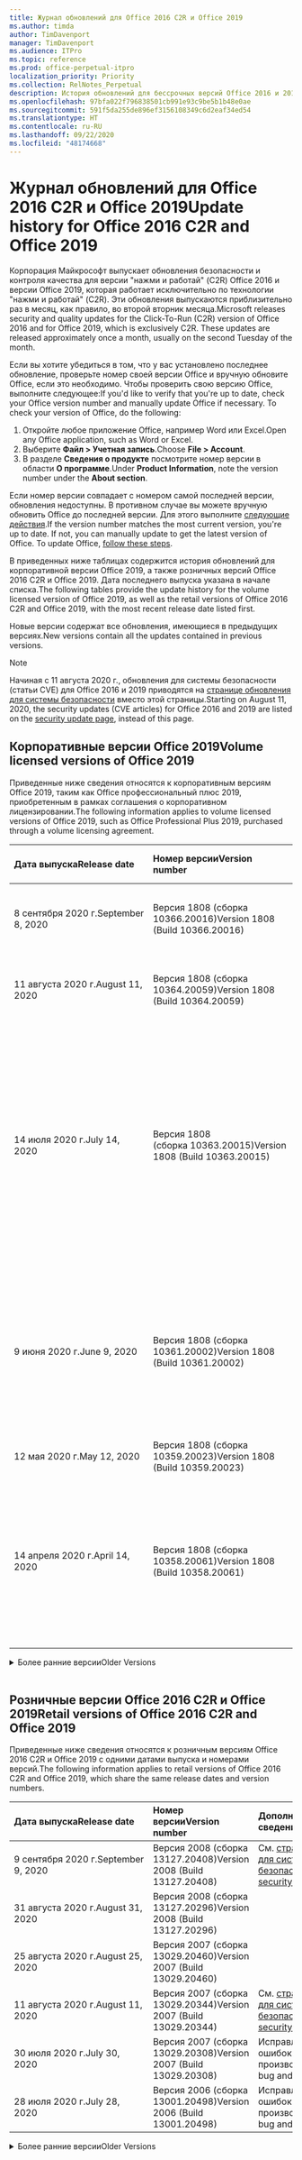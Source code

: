 ```yaml
---
title: Журнал обновлений для Office 2016 C2R и Office 2019
ms.author: timda
author: TimDavenport
manager: TimDavenport
ms.audience: ITPro
ms.topic: reference
ms.prod: office-perpetual-itpro
localization_priority: Priority
ms.collection: RelNotes_Perpetual
description: История обновлений для бессрочных версий Office 2016 и 2019 с технологией "нажми и работай" (C2R) для ИТ-специалистов
ms.openlocfilehash: 97bfa022f796838501cb991e93c9be5b1b48e0ae
ms.sourcegitcommit: 591f5da255de896ef3156108349c6d2eaf34ed54
ms.translationtype: HT
ms.contentlocale: ru-RU
ms.lasthandoff: 09/22/2020
ms.locfileid: "48174668"
---
```

# <a name="update-history-for-office-2016-c2r-and-office-2019"></a><span data-ttu-id="d35a6-103">Журнал обновлений для Office 2016 C2R и Office 2019</span><span class="sxs-lookup"><span data-stu-id="d35a6-103">Update history for Office 2016 C2R and Office 2019</span></span>

<span data-ttu-id="d35a6-p101">Корпорация Майкрософт выпускает обновления безопасности и контроля качества для версии "нажми и работай" (C2R) Office 2016 и версии Office 2019, которая работает исключительно по технологии "нажми и работай" (C2R). Эти обновления выпускаются приблизительно раз в месяц, как правило, во второй вторник месяца.</span><span class="sxs-lookup"><span data-stu-id="d35a6-p101">Microsoft releases security and quality updates for the Click-To-Run (C2R) version of Office 2016 and for Office 2019, which is exclusively C2R. These updates are released approximately once a month, usually on the second Tuesday of the month.</span></span>

<span data-ttu-id="d35a6-p102">Если вы хотите убедиться в том, что у вас установлено последнее обновление, проверьте номер своей версии Office и вручную обновите Office, если это необходимо. Чтобы проверить свою версию Office, выполните следующее:</span><span class="sxs-lookup"><span data-stu-id="d35a6-p102">If you'd like to verify that you're up to date, check your Office version number and manually update Office if necessary. To check your version of Office, do the following:</span></span>

  1.    <span data-ttu-id="d35a6-108">Откройте любое приложение Office, например Word или Excel.</span><span class="sxs-lookup"><span data-stu-id="d35a6-108">Open any Office application, such as Word or Excel.</span></span>
  2.    <span data-ttu-id="d35a6-109">Выберите **Файл > Учетная запись**.</span><span class="sxs-lookup"><span data-stu-id="d35a6-109">Choose **File > Account**.</span></span>
  3.    <span data-ttu-id="d35a6-110">В разделе **Сведения о продукте** посмотрите номер версии в области **О программе**.</span><span class="sxs-lookup"><span data-stu-id="d35a6-110">Under **Product Information**, note the version number under the **About section**.</span></span>

<span data-ttu-id="d35a6-p103">Если номер версии совпадает с номером самой последней версии, обновления недоступны. В противном случае вы можете вручную обновить Office до последней версии. Для этого выполните [следующие действия](https://support.office.com/article/2ab296f3-7f03-43a2-8e50-46de917611c5).</span><span class="sxs-lookup"><span data-stu-id="d35a6-p103">If the version number matches the most current version, you're up to date. If not, you can manually update to get the latest version of Office. To update Office, [follow these steps](https://support.office.com/article/2ab296f3-7f03-43a2-8e50-46de917611c5).</span></span>


<span data-ttu-id="d35a6-114">В приведенных ниже таблицах содержится история обновлений для корпоративной версии Office 2019, а также розничных версий Office 2016 C2R и Office 2019. Дата последнего выпуска указана в начале списка.</span><span class="sxs-lookup"><span data-stu-id="d35a6-114">The following tables provide the update history for the volume licensed version of Office 2019, as well as the retail versions of Office 2016 C2R and Office 2019, with the most recent release date listed first.</span></span>

<span data-ttu-id="d35a6-115">Новые версии содержат все обновления, имеющиеся в предыдущих версиях.</span><span class="sxs-lookup"><span data-stu-id="d35a6-115">New versions contain all the updates contained in previous versions.</span></span>


 > [!NOTE]
> <span data-ttu-id="d35a6-116">Начиная с 11 августа 2020 г., обновления для системы безопасности (статьи CVE) для Office 2016 и 2019 приводятся на [странице обновления для системы безопасности](https://docs.microsoft.com/officeupdates/microsoft365-apps-security-updates) вместо этой страницы.</span><span class="sxs-lookup"><span data-stu-id="d35a6-116">Starting on August 11, 2020, the security updates (CVE articles) for Office 2016 and 2019 are listed on the [security update page](https://docs.microsoft.com/officeupdates/microsoft365-apps-security-updates), instead of this page.</span></span> 


## <a name="volume-licensed-versions-of-office-2019"></a><span data-ttu-id="d35a6-117">Корпоративные версии Office 2019</span><span class="sxs-lookup"><span data-stu-id="d35a6-117">Volume licensed versions of Office 2019</span></span>
<span data-ttu-id="d35a6-118">Приведенные ниже сведения относятся к корпоративным версиям Office 2019, таким как Office профессиональный плюс 2019, приобретенным в рамках соглашения о корпоративном лицензировании.</span><span class="sxs-lookup"><span data-stu-id="d35a6-118">The following information applies to volume licensed versions of Office 2019, such as Office Professional Plus 2019, purchased through a volume licensing agreement.</span></span>

[//]: # (НЕ УДАЛЯТЬ ТАБЛИЦУ КОРПОРАТИВНЫХ ВЕРСИЙ НАЧАЛО)


|<span data-ttu-id="d35a6-120">**Дата выпуска**</span><span class="sxs-lookup"><span data-stu-id="d35a6-120">**Release date**</span></span>|<span data-ttu-id="d35a6-121">**Номер версии**</span><span class="sxs-lookup"><span data-stu-id="d35a6-121">**Version number**</span></span>|<span data-ttu-id="d35a6-122">**Дополнительные сведения**</span><span class="sxs-lookup"><span data-stu-id="d35a6-122">**More information**</span></span>|
|:-----|:-----|:-----|
|<span data-ttu-id="d35a6-123">8 сентября 2020 г.</span><span class="sxs-lookup"><span data-stu-id="d35a6-123">September 8, 2020</span></span>|<span data-ttu-id="d35a6-124">Версия 1808 (сборка 10366.20016)</span><span class="sxs-lookup"><span data-stu-id="d35a6-124">Version 1808 (Build 10366.20016)</span></span>|<span data-ttu-id="d35a6-125">См. [страницу обновления для системы безопасности](https://docs.microsoft.com/officeupdates/microsoft365-apps-security-updates)</span><span class="sxs-lookup"><span data-stu-id="d35a6-125">See the [security update page](https://docs.microsoft.com/officeupdates/microsoft365-apps-security-updates)</span></span> |
|<span data-ttu-id="d35a6-126">11 августа 2020 г.</span><span class="sxs-lookup"><span data-stu-id="d35a6-126">August 11, 2020</span></span>|<span data-ttu-id="d35a6-127">Версия 1808 (сборка 10364.20059)</span><span class="sxs-lookup"><span data-stu-id="d35a6-127">Version 1808 (Build 10364.20059)</span></span>|<span data-ttu-id="d35a6-128">См. [страницу обновления для системы безопасности](https://docs.microsoft.com/officeupdates/microsoft365-apps-security-updates)</span><span class="sxs-lookup"><span data-stu-id="d35a6-128">See the [security update page](https://docs.microsoft.com/officeupdates/microsoft365-apps-security-updates)</span></span> |
|<span data-ttu-id="d35a6-129">14 июля 2020 г.</span><span class="sxs-lookup"><span data-stu-id="d35a6-129">July 14, 2020</span></span>   |<span data-ttu-id="d35a6-130">Версия 1808 (сборка 10363.20015)</span><span class="sxs-lookup"><span data-stu-id="d35a6-130">Version 1808 (Build 10363.20015)</span></span>  |[<span data-ttu-id="d35a6-131">CVE-2020-1342</span><span class="sxs-lookup"><span data-stu-id="d35a6-131">CVE-2020-1342</span></span>](https://portal.msrc.microsoft.com/en-US/security-guidance/advisory/CVE-2020-1342) <br/>[<span data-ttu-id="d35a6-132">CVE-2020-1349</span><span class="sxs-lookup"><span data-stu-id="d35a6-132">CVE-2020-1349</span></span>](https://portal.msrc.microsoft.com/en-US/security-guidance/advisory/CVE-2020-1349) <br/>[<span data-ttu-id="d35a6-133">CVE-2020-1445</span><span class="sxs-lookup"><span data-stu-id="d35a6-133">CVE-2020-1445</span></span>](https://portal.msrc.microsoft.com/en-US/security-guidance/advisory/CVE-2020-1445) <br/>[<span data-ttu-id="d35a6-134">CVE-2020-1446</span><span class="sxs-lookup"><span data-stu-id="d35a6-134">CVE-2020-1446</span></span>](https://portal.msrc.microsoft.com/en-US/security-guidance/advisory/CVE-2020-1446) <br/>[<span data-ttu-id="d35a6-135">CVE-2020-1447</span><span class="sxs-lookup"><span data-stu-id="d35a6-135">CVE-2020-1447</span></span>](https://portal.msrc.microsoft.com/en-US/security-guidance/advisory/CVE-2020-1447) <br/>[<span data-ttu-id="d35a6-136">CVE-2020-1448</span><span class="sxs-lookup"><span data-stu-id="d35a6-136">CVE-2020-1448</span></span>](https://portal.msrc.microsoft.com/en-US/security-guidance/advisory/CVE-2020-1448) <br/>[<span data-ttu-id="d35a6-137">CVE-2020-1449</span><span class="sxs-lookup"><span data-stu-id="d35a6-137">CVE-2020-1449</span></span>](https://portal.msrc.microsoft.com/en-US/security-guidance/advisory/CVE-2020-1449) <br/>|
|<span data-ttu-id="d35a6-138">9 июня 2020 г.</span><span class="sxs-lookup"><span data-stu-id="d35a6-138">June 9, 2020</span></span>   |<span data-ttu-id="d35a6-139">Версия 1808 (сборка 10361.20002)</span><span class="sxs-lookup"><span data-stu-id="d35a6-139">Version 1808 (Build 10361.20002)</span></span>  |[<span data-ttu-id="d35a6-140">CVE-2020-1225</span><span class="sxs-lookup"><span data-stu-id="d35a6-140">CVE-2020-1225</span></span>](https://portal.msrc.microsoft.com/en-US/security-guidance/advisory/CVE-2020-1225) <br/> [<span data-ttu-id="d35a6-141">CVE-2020-1226</span><span class="sxs-lookup"><span data-stu-id="d35a6-141">CVE-2020-1226</span></span>](https://portal.msrc.microsoft.com/en-US/security-guidance/advisory/CVE-2020-1226) <br/>[<span data-ttu-id="d35a6-142">CVE-2020-1229</span><span class="sxs-lookup"><span data-stu-id="d35a6-142">CVE-2020-1229</span></span>](https://portal.msrc.microsoft.com/en-US/security-guidance/advisory/CVE-2020-1229) <br/>[<span data-ttu-id="d35a6-143">CVE-2020-1321</span><span class="sxs-lookup"><span data-stu-id="d35a6-143">CVE-2020-1321</span></span>](https://portal.msrc.microsoft.com/en-US/security-guidance/advisory/CVE-2020-1321) <br/>[<span data-ttu-id="d35a6-144">CVE-2020-1322</span><span class="sxs-lookup"><span data-stu-id="d35a6-144">CVE-2020-1322</span></span>](https://portal.msrc.microsoft.com/en-US/security-guidance/advisory/CVE-2020-1322) <br/>|
|<span data-ttu-id="d35a6-145">12 мая 2020 г.</span><span class="sxs-lookup"><span data-stu-id="d35a6-145">May 12, 2020</span></span>   |<span data-ttu-id="d35a6-146">Версия 1808 (сборка 10359.20023)</span><span class="sxs-lookup"><span data-stu-id="d35a6-146">Version 1808 (Build 10359.20023)</span></span>  |[<span data-ttu-id="d35a6-147">CVE-2020-0901</span><span class="sxs-lookup"><span data-stu-id="d35a6-147">CVE-2020-0901</span></span>](https://portal.msrc.microsoft.com/en-US/security-guidance/advisory/CVE-2020-0901) <br/> |
|<span data-ttu-id="d35a6-148">14 апреля 2020 г.</span><span class="sxs-lookup"><span data-stu-id="d35a6-148">April 14, 2020</span></span>   |<span data-ttu-id="d35a6-149">Версия 1808 (сборка 10358.20061)</span><span class="sxs-lookup"><span data-stu-id="d35a6-149">Version 1808 (Build 10358.20061)</span></span>  |[<span data-ttu-id="d35a6-150">CVE-2020-0760</span><span class="sxs-lookup"><span data-stu-id="d35a6-150">CVE-2020-0760</span></span>](https://portal.msrc.microsoft.com/en-US/security-guidance/advisory/CVE-2020-0760) <br/> [<span data-ttu-id="d35a6-151">CVE-2020-0906</span><span class="sxs-lookup"><span data-stu-id="d35a6-151">CVE-2020-0906</span></span>](https://portal.msrc.microsoft.com/en-US/security-guidance/advisory/CVE-2020-0906) <br/> [<span data-ttu-id="d35a6-152">CVE-2020-0961</span><span class="sxs-lookup"><span data-stu-id="d35a6-152">CVE-2020-0961</span></span>](https://portal.msrc.microsoft.com/en-US/security-guidance/advisory/CVE-2020-0961) <br/> [<span data-ttu-id="d35a6-153">CVE-2020-0980</span><span class="sxs-lookup"><span data-stu-id="d35a6-153">CVE-2020-0980</span></span>](https://portal.msrc.microsoft.com/en-US/security-guidance/advisory/CVE-2020-0980) <br/>[<span data-ttu-id="d35a6-154">CVE-2020-0991</span><span class="sxs-lookup"><span data-stu-id="d35a6-154">CVE-2020-0991</span></span>](https://portal.msrc.microsoft.com/en-US/security-guidance/advisory/CVE-2020-0991) <br/> |


[//]: # (НЕ УДАЛЯТЬ ТАБЛИЦУ КОРПОРАТИВНЫХ ВЕРСИЙ КОНЕЦ)

<details>
<summary><span data-ttu-id="d35a6-156">Более ранние версии</span><span class="sxs-lookup"><span data-stu-id="d35a6-156">Older Versions</span></span></summary>
 

[//]: # (НЕ УДАЛЯТЬ СТАРУЮ ТАБЛИЦУ КОРПОРАТИВНЫХ ВЕРСИЙ НАЧАЛО)


|<span data-ttu-id="d35a6-158">**Дата выпуска**</span><span class="sxs-lookup"><span data-stu-id="d35a6-158">**Release date**</span></span>|<span data-ttu-id="d35a6-159">**Номер версии**</span><span class="sxs-lookup"><span data-stu-id="d35a6-159">**Version number**</span></span>|<span data-ttu-id="d35a6-160">**Дополнительные сведения**</span><span class="sxs-lookup"><span data-stu-id="d35a6-160">**More information**</span></span>|
|:-----|:-----|:-----|
|<span data-ttu-id="d35a6-161">10 марта 2020 г.</span><span class="sxs-lookup"><span data-stu-id="d35a6-161">March 10, 2020</span></span>   |<span data-ttu-id="d35a6-162">Версия 1808 (сборка 10357.20081)</span><span class="sxs-lookup"><span data-stu-id="d35a6-162">Version 1808 (Build 10357.20081)</span></span>  |[<span data-ttu-id="d35a6-163">CVE-2020-0850</span><span class="sxs-lookup"><span data-stu-id="d35a6-163">CVE-2020-0850</span></span>](https://portal.msrc.microsoft.com/en-US/security-guidance/advisory/CVE-2020-0850) <br/> [<span data-ttu-id="d35a6-164">CVE-2020-0852</span><span class="sxs-lookup"><span data-stu-id="d35a6-164">CVE-2020-0852</span></span>](https://portal.msrc.microsoft.com/en-US/security-guidance/advisory/CVE-2020-0852) <br/> [<span data-ttu-id="d35a6-165">CVE-2020-0892</span><span class="sxs-lookup"><span data-stu-id="d35a6-165">CVE-2020-0892</span></span>](https://portal.msrc.microsoft.com/en-US/security-guidance/advisory/CVE-2020-0892) <br/>  |
|<span data-ttu-id="d35a6-166">11 февраля 2020 г.</span><span class="sxs-lookup"><span data-stu-id="d35a6-166">February 11, 2020</span></span>   |<span data-ttu-id="d35a6-167">Версия 1808 (сборка 10356.20006)</span><span class="sxs-lookup"><span data-stu-id="d35a6-167">Version 1808 (Build 10356.20006)</span></span>  |[<span data-ttu-id="d35a6-168">CVE-2020-0696</span><span class="sxs-lookup"><span data-stu-id="d35a6-168">CVE-2020-0696</span></span>](https://portal.msrc.microsoft.com/en-us/security-guidance/advisory/CVE-2020-0696) <br/> [<span data-ttu-id="d35a6-169">CVE-2020-0759</span><span class="sxs-lookup"><span data-stu-id="d35a6-169">CVE-2020-0759</span></span>](https://portal.msrc.microsoft.com/en-US/security-guidance/advisory/CVE-2020-0759) <br/>  |


[//]: # (НЕ УДАЛЯТЬ СТАРУЮ ТАБЛИЦУ КОРПОРАТИВНЫХ ВЕРСИЙ КОНЕЦ)

</details>


<br/>

## <a name="retail-versions-of-office-2016-c2r-and-office-2019"></a><span data-ttu-id="d35a6-171">Розничные версии Office 2016 C2R и Office 2019</span><span class="sxs-lookup"><span data-stu-id="d35a6-171">Retail versions of Office 2016 C2R and Office 2019</span></span>
<span data-ttu-id="d35a6-172">Приведенные ниже сведения относятся к розничным версиям Office 2016 C2R и Office 2019 c одними датами выпуска и номерами версий.</span><span class="sxs-lookup"><span data-stu-id="d35a6-172">The following information applies to retail versions of Office 2016 C2R and Office 2019, which share the same release dates and version numbers.</span></span>

[//]: # (НЕ УДАЛЯТЬ ТАБЛИЦУ РОЗНИЧНЫХ ВЕРСИЙ НАЧАЛО)


|<span data-ttu-id="d35a6-174">**Дата выпуска**</span><span class="sxs-lookup"><span data-stu-id="d35a6-174">**Release date**</span></span>|<span data-ttu-id="d35a6-175">**Номер версии**</span><span class="sxs-lookup"><span data-stu-id="d35a6-175">**Version number**</span></span>|<span data-ttu-id="d35a6-176">**Дополнительные сведения**</span><span class="sxs-lookup"><span data-stu-id="d35a6-176">**More information**</span></span>|
|:-----|:-----|:-----|
|<span data-ttu-id="d35a6-177">9 сентября 2020 г.</span><span class="sxs-lookup"><span data-stu-id="d35a6-177">September 9, 2020</span></span>|<span data-ttu-id="d35a6-178">Версия 2008 (сборка 13127.20408)</span><span class="sxs-lookup"><span data-stu-id="d35a6-178">Version 2008 (Build 13127.20408)</span></span>|<span data-ttu-id="d35a6-179">См. [страницу обновления для системы безопасности](https://docs.microsoft.com/officeupdates/microsoft365-apps-security-updates)</span><span class="sxs-lookup"><span data-stu-id="d35a6-179">See the [security update page](https://docs.microsoft.com/officeupdates/microsoft365-apps-security-updates)</span></span> |
|<span data-ttu-id="d35a6-180">31 августа 2020 г.</span><span class="sxs-lookup"><span data-stu-id="d35a6-180">August 31, 2020</span></span>|<span data-ttu-id="d35a6-181">Версия 2008 (сборка 13127.20296)</span><span class="sxs-lookup"><span data-stu-id="d35a6-181">Version 2008 (Build 13127.20296)</span></span>| |
|<span data-ttu-id="d35a6-182">25 августа 2020 г.</span><span class="sxs-lookup"><span data-stu-id="d35a6-182">August 25, 2020</span></span>|<span data-ttu-id="d35a6-183">Версия 2007 (сборка 13029.20460)</span><span class="sxs-lookup"><span data-stu-id="d35a6-183">Version 2007 (Build 13029.20460)</span></span>| |
|<span data-ttu-id="d35a6-184">11 августа 2020 г.</span><span class="sxs-lookup"><span data-stu-id="d35a6-184">August 11, 2020</span></span>|<span data-ttu-id="d35a6-185">Версия 2007 (сборка 13029.20344)</span><span class="sxs-lookup"><span data-stu-id="d35a6-185">Version 2007 (Build 13029.20344)</span></span>|<span data-ttu-id="d35a6-186">См. [страницу обновления для системы безопасности](https://docs.microsoft.com/officeupdates/microsoft365-apps-security-updates)</span><span class="sxs-lookup"><span data-stu-id="d35a6-186">See the [security update page](https://docs.microsoft.com/officeupdates/microsoft365-apps-security-updates)</span></span> |
|<span data-ttu-id="d35a6-187">30 июля 2020 г.</span><span class="sxs-lookup"><span data-stu-id="d35a6-187">July 30, 2020</span></span>|<span data-ttu-id="d35a6-188">Версия 2007 (сборка 13029.20308)</span><span class="sxs-lookup"><span data-stu-id="d35a6-188">Version 2007 (Build 13029.20308)</span></span>  |<span data-ttu-id="d35a6-189">Исправления различных ошибок и улучшения производительности.</span><span class="sxs-lookup"><span data-stu-id="d35a6-189">Various bug and performance fixes.</span></span>  <br/>  |
|<span data-ttu-id="d35a6-190">28 июля 2020 г.</span><span class="sxs-lookup"><span data-stu-id="d35a6-190">July 28, 2020</span></span>|<span data-ttu-id="d35a6-191">Версия 2006 (сборка 13001.20498)</span><span class="sxs-lookup"><span data-stu-id="d35a6-191">Version 2006 (Build 13001.20498)</span></span>  |<span data-ttu-id="d35a6-192">Исправления различных ошибок и улучшения производительности.</span><span class="sxs-lookup"><span data-stu-id="d35a6-192">Various bug and performance fixes.</span></span>  <br/>  |


[//]: # (НЕ УДАЛЯТЬ ТАБЛИЦУ РОЗНИЧНЫХ ВЕРСИЙ КОНЕЦ)

<details>
<summary><span data-ttu-id="d35a6-194">Более ранние версии</span><span class="sxs-lookup"><span data-stu-id="d35a6-194">Older Versions</span></span></summary>
 

[//]: # (НЕ УДАЛЯТЬ СТАРУЮ ТАБЛИЦУ РОЗНИЧНЫХ ВЕРСИЙ НАЧАЛО)


|<span data-ttu-id="d35a6-196">**Дата выпуска**</span><span class="sxs-lookup"><span data-stu-id="d35a6-196">**Release date**</span></span>|<span data-ttu-id="d35a6-197">**Номер версии**</span><span class="sxs-lookup"><span data-stu-id="d35a6-197">**Version number**</span></span>|<span data-ttu-id="d35a6-198">**Дополнительные сведения**</span><span class="sxs-lookup"><span data-stu-id="d35a6-198">**More information**</span></span>|
|:-----|:-----|:-----|
|<span data-ttu-id="d35a6-199">14 июля 2020 г.</span><span class="sxs-lookup"><span data-stu-id="d35a6-199">July 14, 2020</span></span>|<span data-ttu-id="d35a6-200">Версия 2006 (сборка 13001.20384)</span><span class="sxs-lookup"><span data-stu-id="d35a6-200">Version 2006 (Build 13001.20384)</span></span>  |[<span data-ttu-id="d35a6-201">CVE-2020-1342</span><span class="sxs-lookup"><span data-stu-id="d35a6-201">CVE-2020-1342</span></span>](https://portal.msrc.microsoft.com/en-US/security-guidance/advisory/CVE-2020-1342) <br/>[<span data-ttu-id="d35a6-202">CVE-2020-1349</span><span class="sxs-lookup"><span data-stu-id="d35a6-202">CVE-2020-1349</span></span>](https://portal.msrc.microsoft.com/en-US/security-guidance/advisory/CVE-2020-1349) <br/>[<span data-ttu-id="d35a6-203">CVE-2020-1445</span><span class="sxs-lookup"><span data-stu-id="d35a6-203">CVE-2020-1445</span></span>](https://portal.msrc.microsoft.com/en-US/security-guidance/advisory/CVE-2020-1445) <br/>[<span data-ttu-id="d35a6-204">CVE-2020-1446</span><span class="sxs-lookup"><span data-stu-id="d35a6-204">CVE-2020-1446</span></span>](https://portal.msrc.microsoft.com/en-US/security-guidance/advisory/CVE-2020-1446) <br/>[<span data-ttu-id="d35a6-205">CVE-2020-1447</span><span class="sxs-lookup"><span data-stu-id="d35a6-205">CVE-2020-1447</span></span>](https://portal.msrc.microsoft.com/en-US/security-guidance/advisory/CVE-2020-1447) <br/>[<span data-ttu-id="d35a6-206">CVE-2020-1449</span><span class="sxs-lookup"><span data-stu-id="d35a6-206">CVE-2020-1449</span></span>](https://portal.msrc.microsoft.com/en-US/security-guidance/advisory/CVE-2020-1449) <br/>[<span data-ttu-id="d35a6-207">CVE-2020-1458</span><span class="sxs-lookup"><span data-stu-id="d35a6-207">CVE-2020-1458</span></span>](https://portal.msrc.microsoft.com/en-US/security-guidance/advisory/CVE-2020-1458) <br/>|
|<span data-ttu-id="d35a6-208">30 июня 2020 г.</span><span class="sxs-lookup"><span data-stu-id="d35a6-208">June 30, 2020</span></span>|<span data-ttu-id="d35a6-209">Версия 2006 (сборка 13001.20266)</span><span class="sxs-lookup"><span data-stu-id="d35a6-209">Version 2006 (Build 13001.20266)</span></span>  |<span data-ttu-id="d35a6-210">Исправления различных ошибок и улучшения производительности.</span><span class="sxs-lookup"><span data-stu-id="d35a6-210">Various bug and performance fixes.</span></span>  <br/>  |
|<span data-ttu-id="d35a6-211">24 июня 2020 г.</span><span class="sxs-lookup"><span data-stu-id="d35a6-211">June 24, 2020</span></span>|<span data-ttu-id="d35a6-212">Версия 2005 (сборка 12827.20470)</span><span class="sxs-lookup"><span data-stu-id="d35a6-212">Version 2005 (Build 12827.20470)</span></span>  |<span data-ttu-id="d35a6-213">Исправления различных ошибок и улучшения производительности.</span><span class="sxs-lookup"><span data-stu-id="d35a6-213">Various bug and performance fixes.</span></span>  <br/>  |
|<span data-ttu-id="d35a6-214">9 июня 2020 г.</span><span class="sxs-lookup"><span data-stu-id="d35a6-214">June 9, 2020</span></span>|<span data-ttu-id="d35a6-215">Версия 2005 (сборка 12827.20336)</span><span class="sxs-lookup"><span data-stu-id="d35a6-215">Version 2005 (Build 12827.20336)</span></span>  |[<span data-ttu-id="d35a6-216">CVE-2020-1225</span><span class="sxs-lookup"><span data-stu-id="d35a6-216">CVE-2020-1225</span></span>](https://portal.msrc.microsoft.com/en-US/security-guidance/advisory/CVE-2020-1225)  <br/> [<span data-ttu-id="d35a6-217">CVE-2020-1226</span><span class="sxs-lookup"><span data-stu-id="d35a6-217">CVE-2020-1226</span></span>](https://portal.msrc.microsoft.com/en-US/security-guidance/advisory/CVE-2020-1226)  <br/> [<span data-ttu-id="d35a6-218">CVE-2020-1229</span><span class="sxs-lookup"><span data-stu-id="d35a6-218">CVE-2020-1229</span></span>](https://portal.msrc.microsoft.com/en-US/security-guidance/advisory/CVE-2020-1229)  <br/> [<span data-ttu-id="d35a6-219">CVE-2020-1321</span><span class="sxs-lookup"><span data-stu-id="d35a6-219">CVE-2020-1321</span></span>](https://portal.msrc.microsoft.com/en-US/security-guidance/advisory/CVE-2020-1321)  <br/> [<span data-ttu-id="d35a6-220">CVE-2020-1322</span><span class="sxs-lookup"><span data-stu-id="d35a6-220">CVE-2020-1322</span></span>](https://portal.msrc.microsoft.com/en-US/security-guidance/advisory/CVE-2020-1322)  <br/>|
|<span data-ttu-id="d35a6-221">2 июня 2020 г.</span><span class="sxs-lookup"><span data-stu-id="d35a6-221">June 2, 2020</span></span>|<span data-ttu-id="d35a6-222">Версия 2005 (сборка 12827.20268)</span><span class="sxs-lookup"><span data-stu-id="d35a6-222">Version 2005 (Build 12827.20268)</span></span>  |<span data-ttu-id="d35a6-223">Исправления различных ошибок и улучшения производительности.</span><span class="sxs-lookup"><span data-stu-id="d35a6-223">Various bug and performance fixes.</span></span>  <br/>  |
|<span data-ttu-id="d35a6-224">21 мая 2020 г.</span><span class="sxs-lookup"><span data-stu-id="d35a6-224">May 21, 2020</span></span>|<span data-ttu-id="d35a6-225">Версия 2004 (сборка 12730.20352)</span><span class="sxs-lookup"><span data-stu-id="d35a6-225">Version 2004 (Build 12730.20352)</span></span>  |<span data-ttu-id="d35a6-226">Исправления различных ошибок и улучшения производительности.</span><span class="sxs-lookup"><span data-stu-id="d35a6-226">Various bug and performance fixes.</span></span>  <br/>  |
|<span data-ttu-id="d35a6-227">12 мая 2020 г.</span><span class="sxs-lookup"><span data-stu-id="d35a6-227">May 12, 2020</span></span>|<span data-ttu-id="d35a6-228">Версия 2004 (сборка 12730.20270)</span><span class="sxs-lookup"><span data-stu-id="d35a6-228">Version 2004 (Build 12730.20270)</span></span>  |[<span data-ttu-id="d35a6-229">CVE-2020-0901</span><span class="sxs-lookup"><span data-stu-id="d35a6-229">CVE-2020-0901</span></span>](https://portal.msrc.microsoft.com/en-US/security-guidance/advisory/CVE-2020-0901)  <br/>  |
|<span data-ttu-id="d35a6-230">4 мая 2020 г.</span><span class="sxs-lookup"><span data-stu-id="d35a6-230">May 4, 2020</span></span>|<span data-ttu-id="d35a6-231">Версия 2004 (сборка 12730.20250)</span><span class="sxs-lookup"><span data-stu-id="d35a6-231">Version 2004 (Build 12730.20250)</span></span>  |[<span data-ttu-id="d35a6-232">Ссылка</span><span class="sxs-lookup"><span data-stu-id="d35a6-232">Link</span></span>](https://support.microsoft.com/office/excel-word-powerpoint-file-becomes-corrupt-when-opening-a-file-that-contains-a-vba-project-or-after-enabling-a-macro-in-an-open-file-ad6ee6ca-db23-4614-a403-282821eb99f6?ui=en-us&rs=en-us&ad=us)<br/>  |
|<span data-ttu-id="d35a6-233">29 апреля 2020 г.</span><span class="sxs-lookup"><span data-stu-id="d35a6-233">April 29, 2020</span></span>|<span data-ttu-id="d35a6-234">Версия 2004 (сборка 12730.20236)</span><span class="sxs-lookup"><span data-stu-id="d35a6-234">Version 2004 (Build 12730.20236)</span></span>  |<span data-ttu-id="d35a6-235">Исправления различных ошибок и улучшения производительности.</span><span class="sxs-lookup"><span data-stu-id="d35a6-235">Various bug and performance fixes.</span></span> <br/>  |
|<span data-ttu-id="d35a6-236">15 апреля 2020 г.</span><span class="sxs-lookup"><span data-stu-id="d35a6-236">April 15, 2020</span></span>|<span data-ttu-id="d35a6-237">Версия 2003 (сборка 12624.20466)</span><span class="sxs-lookup"><span data-stu-id="d35a6-237">Version 2003 (Build 12624.20466)</span></span>  |<span data-ttu-id="d35a6-238">Исправления различных ошибок и улучшения производительности.</span><span class="sxs-lookup"><span data-stu-id="d35a6-238">Various bug and performance fixes.</span></span> <br/>  |
|<span data-ttu-id="d35a6-239">14 апреля 2020 г.</span><span class="sxs-lookup"><span data-stu-id="d35a6-239">April 14, 2020</span></span>|<span data-ttu-id="d35a6-240">Версия 2003 (сборка 12624.20442)</span><span class="sxs-lookup"><span data-stu-id="d35a6-240">Version 2003 (Build 12624.20442)</span></span>  |[<span data-ttu-id="d35a6-241">CVE-2020-0760</span><span class="sxs-lookup"><span data-stu-id="d35a6-241">CVE-2020-0760</span></span>](https://portal.msrc.microsoft.com/en-US/security-guidance/advisory/CVE-2020-0760) <br/> [<span data-ttu-id="d35a6-242">CVE-2020-0906</span><span class="sxs-lookup"><span data-stu-id="d35a6-242">CVE-2020-0906</span></span>](https://portal.msrc.microsoft.com/en-US/security-guidance/advisory/CVE-2020-0906) <br/> [<span data-ttu-id="d35a6-243">CVE-2020-0961</span><span class="sxs-lookup"><span data-stu-id="d35a6-243">CVE-2020-0961</span></span>](https://portal.msrc.microsoft.com/en-US/security-guidance/advisory/CVE-2020-0961) <br/> [<span data-ttu-id="d35a6-244">CVE-2020-0979</span><span class="sxs-lookup"><span data-stu-id="d35a6-244">CVE-2020-0979</span></span>](https://portal.msrc.microsoft.com/en-US/security-guidance/advisory/CVE-2020-0979) <br/> [<span data-ttu-id="d35a6-245">CVE-2020-0980</span><span class="sxs-lookup"><span data-stu-id="d35a6-245">CVE-2020-0980</span></span>](https://portal.msrc.microsoft.com/en-US/security-guidance/advisory/CVE-2020-0980) <br/>[<span data-ttu-id="d35a6-246">CVE-2020-0991</span><span class="sxs-lookup"><span data-stu-id="d35a6-246">CVE-2020-0991</span></span>](https://portal.msrc.microsoft.com/en-US/security-guidance/advisory/CVE-2020-0991) <br/> |
|<span data-ttu-id="d35a6-247">31 марта 2020 г.</span><span class="sxs-lookup"><span data-stu-id="d35a6-247">March 31, 2020</span></span>|<span data-ttu-id="d35a6-248">Версия 2003 (сборка 12624.20382)</span><span class="sxs-lookup"><span data-stu-id="d35a6-248">Version 2003 (Build 12624.20382)</span></span>  |<span data-ttu-id="d35a6-249">Исправления различных ошибок и улучшения производительности.</span><span class="sxs-lookup"><span data-stu-id="d35a6-249">Various bug and performance fixes.</span></span> <br/>  |
|<span data-ttu-id="d35a6-250">25 марта 2020 г.</span><span class="sxs-lookup"><span data-stu-id="d35a6-250">March 25, 2020</span></span>|<span data-ttu-id="d35a6-251">Версия 2003 (сборка 12624.20320)</span><span class="sxs-lookup"><span data-stu-id="d35a6-251">Version 2003 (Build 12624.20320)</span></span>  |<span data-ttu-id="d35a6-252">Исправления различных ошибок и улучшения производительности.</span><span class="sxs-lookup"><span data-stu-id="d35a6-252">Various bug and performance fixes.</span></span> <br/>  |
|<span data-ttu-id="d35a6-253">10 марта 2020 г.</span><span class="sxs-lookup"><span data-stu-id="d35a6-253">March 10, 2020</span></span>|<span data-ttu-id="d35a6-254">Версия 2002 (сборка 12527.20278)</span><span class="sxs-lookup"><span data-stu-id="d35a6-254">Version 2002 (Build 12527.20278)</span></span>  |[<span data-ttu-id="d35a6-255">CVE-2020-0850</span><span class="sxs-lookup"><span data-stu-id="d35a6-255">CVE-2020-0850</span></span>](https://portal.msrc.microsoft.com/en-US/security-guidance/advisory/CVE-2020-0850) <br/> [<span data-ttu-id="d35a6-256">CVE-2020-0851</span><span class="sxs-lookup"><span data-stu-id="d35a6-256">CVE-2020-0851</span></span>](https://portal.msrc.microsoft.com/en-US/security-guidance/advisory/CVE-2020-0851) <br/> [<span data-ttu-id="d35a6-257">CVE-2020-0855</span><span class="sxs-lookup"><span data-stu-id="d35a6-257">CVE-2020-0855</span></span>](https://portal.msrc.microsoft.com/en-US/security-guidance/advisory/CVE-2020-0855) <br/> [<span data-ttu-id="d35a6-258">CVE-2020-0892</span><span class="sxs-lookup"><span data-stu-id="d35a6-258">CVE-2020-0892</span></span>](https://portal.msrc.microsoft.com/en-US/security-guidance/advisory/CVE-2020-0892) <br/>  |
|<span data-ttu-id="d35a6-259">1 марта 2020 г.</span><span class="sxs-lookup"><span data-stu-id="d35a6-259">March 1, 2020</span></span>   |<span data-ttu-id="d35a6-260">Версия 2002 (сборка 12527.20242)</span><span class="sxs-lookup"><span data-stu-id="d35a6-260">Version 2002 (Build 12527.20242)</span></span>  |<span data-ttu-id="d35a6-261">Исправлена проблема, из-за которой сторонние приложения не могли отправлять электронную почту из Outlook.</span><span class="sxs-lookup"><span data-stu-id="d35a6-261">Addresses an issue that caused third party applications to be unable to send email from Outlook.</span></span> <br/>  |


[//]: # (НЕ УДАЛЯТЬ СТАРУЮ ТАБЛИЦУ РОЗНИЧНЫХ ВЕРСИЙ КОНЕЦ)


</details>






